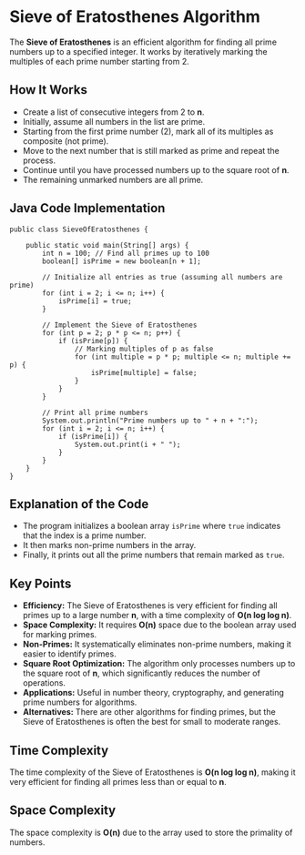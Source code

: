 Sieve of Eratosthenes Algorithm
===============================

The **Sieve of Eratosthenes** is an efficient algorithm for finding all prime numbers up to a specified integer. It works by iteratively marking the multiples of each prime number starting from 2.

How It Works
------------

*   Create a list of consecutive integers from 2 to **n**.
*   Initially, assume all numbers in the list are prime.
*   Starting from the first prime number (2), mark all of its multiples as composite (not prime).
*   Move to the next number that is still marked as prime and repeat the process.
*   Continue until you have processed numbers up to the square root of **n**.
*   The remaining unmarked numbers are all prime.

Java Code Implementation
------------------------

    
    public class SieveOfEratosthenes {
    
        public static void main(String[] args) {
            int n = 100; // Find all primes up to 100
            boolean[] isPrime = new boolean[n + 1];
    
            // Initialize all entries as true (assuming all numbers are prime)
            for (int i = 2; i <= n; i++) {
                isPrime[i] = true;
            }
    
            // Implement the Sieve of Eratosthenes
            for (int p = 2; p * p <= n; p++) {
                if (isPrime[p]) {
                    // Marking multiples of p as false
                    for (int multiple = p * p; multiple <= n; multiple += p) {
                        isPrime[multiple] = false;
                    }
                }
            }
    
            // Print all prime numbers
            System.out.println("Prime numbers up to " + n + ":");
            for (int i = 2; i <= n; i++) {
                if (isPrime[i]) {
                    System.out.print(i + " ");
                }
            }
        }
    }
        

Explanation of the Code
-----------------------

*   The program initializes a boolean array `isPrime` where `true` indicates that the index is a prime number.
*   It then marks non-prime numbers in the array.
*   Finally, it prints out all the prime numbers that remain marked as `true`.

Key Points
----------

*   **Efficiency:** The Sieve of Eratosthenes is very efficient for finding all primes up to a large number **n**, with a time complexity of **O(n log log n)**.
*   **Space Complexity:** It requires **O(n)** space due to the boolean array used for marking primes.
*   **Non-Primes:** It systematically eliminates non-prime numbers, making it easier to identify primes.
*   **Square Root Optimization:** The algorithm only processes numbers up to the square root of **n**, which significantly reduces the number of operations.
*   **Applications:** Useful in number theory, cryptography, and generating prime numbers for algorithms.
*   **Alternatives:** There are other algorithms for finding primes, but the Sieve of Eratosthenes is often the best for small to moderate ranges.

Time Complexity
---------------

The time complexity of the Sieve of Eratosthenes is **O(n log log n)**, making it very efficient for finding all primes less than or equal to **n**.

Space Complexity
----------------

The space complexity is **O(n)** due to the array used to store the primality of numbers.
